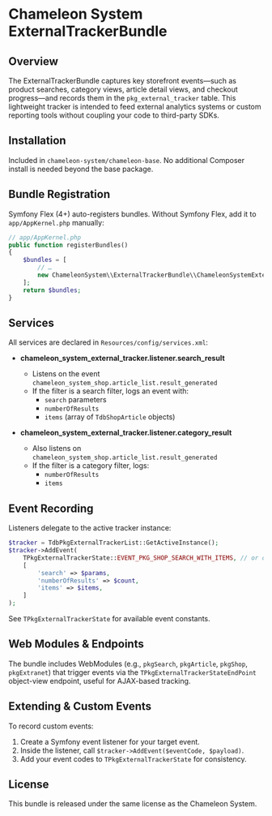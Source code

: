 Chameleon System ExternalTrackerBundle
======================================

Overview
--------
The ExternalTrackerBundle captures key storefront events—such as product searches, category views, article detail views, and checkout progress—and records them in the `pkg_external_tracker` table. This lightweight tracker is intended to feed external analytics systems or custom reporting tools without coupling your code to third-party SDKs.

Installation
------------
Included in `chameleon-system/chameleon-base`. No additional Composer install is needed beyond the base package.

Bundle Registration
-------------------
Symfony Flex (4+) auto-registers bundles. Without Symfony Flex, add it to `app/AppKernel.php` manually:

```php
// app/AppKernel.php
public function registerBundles()
{
    $bundles = [
        // …
        new ChameleonSystem\\ExternalTrackerBundle\\ChameleonSystemExternalTrackerBundle(),
    ];
    return $bundles;
}
```

Services
--------
All services are declared in `Resources/config/services.xml`:

- **chameleon_system_external_tracker.listener.search_result**
  - Listens on the event `chameleon_system_shop.article_list.result_generated`
  - If the filter is a search filter, logs an event with:
    - `search` parameters
    - `numberOfResults`
    - `items` (array of `TdbShopArticle` objects)

- **chameleon_system_external_tracker.listener.category_result**
  - Also listens on `chameleon_system_shop.article_list.result_generated`
  - If the filter is a category filter, logs:
    - `numberOfResults`
    - `items`

Event Recording
---------------
Listeners delegate to the active tracker instance:
```php
$tracker = TdbPkgExternalTrackerList::GetActiveInstance();
$tracker->AddEvent(
    TPkgExternalTrackerState::EVENT_PKG_SHOP_SEARCH_WITH_ITEMS, // or other event constant
    [
        'search' => $params,
        'numberOfResults' => $count,
        'items' => $items,
    ]
);
```
See `TPkgExternalTrackerState` for available event constants.

Web Modules & Endpoints
-----------------------
The bundle includes WebModules (e.g., `pkgSearch`, `pkgArticle`, `pkgShop`, `pkgExtranet`) that trigger events via the `TPkgExternalTrackerStateEndPoint` object-view endpoint, useful for AJAX-based tracking.

Extending & Custom Events
-------------------------
To record custom events:
1. Create a Symfony event listener for your target event.
2. Inside the listener, call `$tracker->AddEvent($eventCode, $payload)`.
3. Add your event codes to `TPkgExternalTrackerState` for consistency.

License
-------
This bundle is released under the same license as the Chameleon System.
